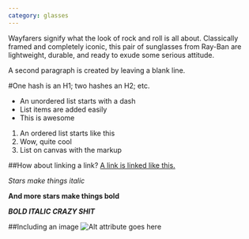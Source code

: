 ```yaml
---
category: glasses
---
```


Wayfarers signify what the look of rock and roll is all about. Classically framed and completely iconic, this pair of sunglasses from Ray-Ban are lightweight, durable, and ready to exude some serious attitude.

A second paragraph is created by leaving a blank line.

#One hash is an H1; two hashes an H2; etc.

- An unordered list starts with a dash
- List items are added easily
- This is awesome

1. An ordered list starts like this
2. Wow, quite cool
3. List on canvas with the markup

##How about linking a link?
[A link is linked like this.](https://algonquin.instructure.com/courses/205835/assignments/2209813?module_item_id=4721061)

*Stars make things italic*

**And more stars make things bold**

***BOLD ITALIC CRAZY SHIT***

##Including an image
![Alt attribute goes here]({{site.baseurl}}/images/glasses/glasses-side-1.jpg)

